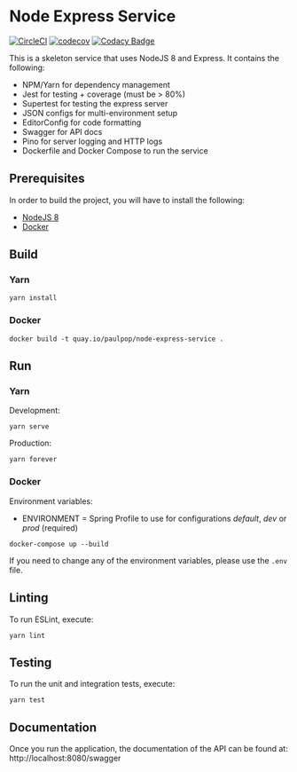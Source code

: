 # Node Express Service

[![CircleCI](https://circleci.com/gh/paul-pop/node-express-service.svg?style=svg)](https://circleci.com/gh/paul-pop/node-express-service)
[![codecov](https://codecov.io/gh/paul-pop/node-express-service/branch/master/graph/badge.svg)](https://codecov.io/gh/paul-pop/node-express-service)
[![Codacy Badge](https://api.codacy.com/project/badge/Grade/46da78d1ecde4adb84926e2b0f806ee8)](https://www.codacy.com/app/paul-pop/node-express-service?utm_source=github.com&amp;utm_medium=referral&amp;utm_content=paul-pop/node-express-service&amp;utm_campaign=Badge_Grade)

This is a skeleton service that uses NodeJS 8 and Express. It contains the following:

* NPM/Yarn for dependency management
* Jest for testing + coverage (must be > 80%)
* Supertest for testing the express server
* JSON configs for multi-environment setup
* EditorConfig for code formatting
* Swagger for API docs
* Pino for server logging and HTTP logs
* Dockerfile and Docker Compose to run the service

## Prerequisites

In order to build the project, you will have to install the following:

* [NodeJS 8](https://nodejs.org/en/download) 
* [Docker](https://www.docker.com/get-docker)
    
## Build

### Yarn

```
yarn install
```

### Docker

```
docker build -t quay.io/paulpop/node-express-service .
```

## Run

### Yarn

Development:
```
yarn serve
```

Production:
```
yarn forever
```

### Docker

Environment variables:

* ENVIRONMENT = Spring Profile to use for configurations *default*, *dev* or *prod* (required)

```
docker-compose up --build
```

If you need to change any of the environment variables, please use the `.env` file.

## Linting

To run ESLint, execute:

```
yarn lint
```

## Testing

To run the unit and integration tests, execute:

```
yarn test
```

## Documentation

Once you run the application, the documentation of the API can be found at: http://localhost:8080/swagger
